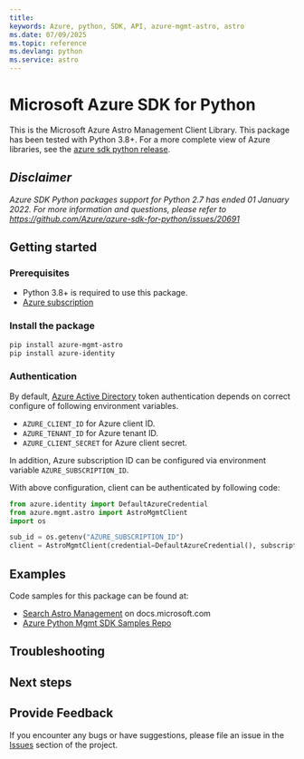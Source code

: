 ```yaml
---
title: 
keywords: Azure, python, SDK, API, azure-mgmt-astro, astro
ms.date: 07/09/2025
ms.topic: reference
ms.devlang: python
ms.service: astro
---
```

# Microsoft Azure SDK for Python

This is the Microsoft Azure Astro Management Client Library.
This package has been tested with Python 3.8+.
For a more complete view of Azure libraries, see the [azure sdk python release](https://aka.ms/azsdk/python/all).

## _Disclaimer_

_Azure SDK Python packages support for Python 2.7 has ended 01 January 2022. For more information and questions, please refer to https://github.com/Azure/azure-sdk-for-python/issues/20691_

## Getting started

### Prerequisites

- Python 3.8+ is required to use this package.
- [Azure subscription](https://azure.microsoft.com/free/)

### Install the package

```bash
pip install azure-mgmt-astro
pip install azure-identity
```

### Authentication

By default, [Azure Active Directory](https://aka.ms/awps/aad) token authentication depends on correct configure of following environment variables.

- `AZURE_CLIENT_ID` for Azure client ID.
- `AZURE_TENANT_ID` for Azure tenant ID.
- `AZURE_CLIENT_SECRET` for Azure client secret.

In addition, Azure subscription ID can be configured via environment variable `AZURE_SUBSCRIPTION_ID`.

With above configuration, client can be authenticated by following code:

```python
from azure.identity import DefaultAzureCredential
from azure.mgmt.astro import AstroMgmtClient
import os

sub_id = os.getenv("AZURE_SUBSCRIPTION_ID")
client = AstroMgmtClient(credential=DefaultAzureCredential(), subscription_id=sub_id)
```

## Examples

Code samples for this package can be found at:
- [Search Astro Management](/samples/browse/?languages=python&term=Getting%20started%20-%20Managing&terms=Getting%20started%20-%20Managing) on docs.microsoft.com
- [Azure Python Mgmt SDK Samples Repo](https://aka.ms/azsdk/python/mgmt/samples)


## Troubleshooting

## Next steps

## Provide Feedback

If you encounter any bugs or have suggestions, please file an issue in the
[Issues](https://github.com/Azure/azure-sdk-for-python/issues)
section of the project. 

